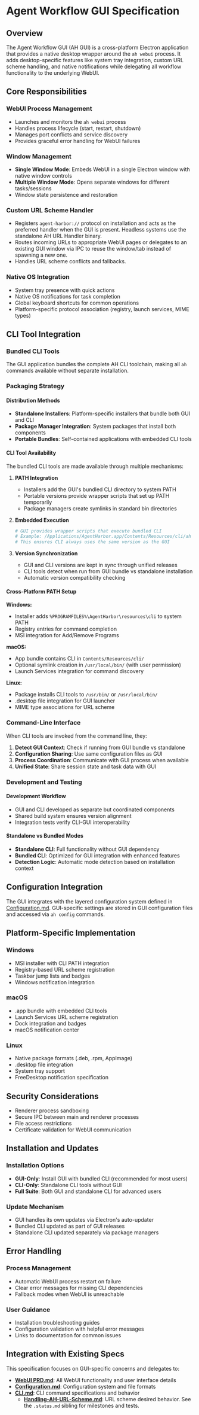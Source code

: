 # Agent Workflow GUI Specification

## Overview

The Agent Workflow GUI (AH GUI) is a cross-platform Electron application that provides a native desktop wrapper around the `ah webui` process. It adds desktop-specific features like system tray integration, custom URL scheme handling, and native notifications while delegating all workflow functionality to the underlying WebUI.

## Core Responsibilities

### WebUI Process Management

- Launches and monitors the `ah webui` process
- Handles process lifecycle (start, restart, shutdown)
- Manages port conflicts and service discovery
- Provides graceful error handling for WebUI failures

### Window Management

- **Single Window Mode**: Embeds WebUI in a single Electron window with native window controls
- **Multiple Window Mode**: Opens separate windows for different tasks/sessions
- Window state persistence and restoration

### Custom URL Scheme Handler

- Registers `agent-harbor://` protocol on installation and acts as the preferred handler when the GUI is present. Headless systems use the standalone AH URL Handler binary.
- Routes incoming URLs to appropriate WebUI pages or delegates to an existing GUI window via IPC to reuse the window/tab instead of spawning a new one.
- Handles URL scheme conflicts and fallbacks.

### Native OS Integration

- System tray presence with quick actions
- Native OS notifications for task completion
- Global keyboard shortcuts for common operations
- Platform-specific protocol association (registry, launch services, MIME types)

## CLI Tool Integration

### Bundled CLI Tools

The GUI application bundles the complete AH CLI toolchain, making all `ah` commands available without separate installation.

### Packaging Strategy

#### Distribution Methods

- **Standalone Installers**: Platform-specific installers that bundle both GUI and CLI
- **Package Manager Integration**: System packages that install both components
- **Portable Bundles**: Self-contained applications with embedded CLI tools

#### CLI Tool Availability

The bundled CLI tools are made available through multiple mechanisms:

1. **PATH Integration**
   - Installers add the GUI's bundled CLI directory to system PATH
   - Portable versions provide wrapper scripts that set up PATH temporarily
   - Package managers create symlinks in standard bin directories

2. **Embedded Execution**

   ```bash
   # GUI provides wrapper scripts that execute bundled CLI
   # Example: /Applications/AgentHarbor.app/Contents/Resources/cli/ah
   # This ensures CLI always uses the same version as the GUI
   ```

3. **Version Synchronization**
   - GUI and CLI versions are kept in sync through unified releases
   - CLI tools detect when run from GUI bundle vs standalone installation
   - Automatic version compatibility checking

#### Cross-Platform PATH Setup

**Windows:**

- Installer adds `%PROGRAMFILES%\AgentHarbor\resources\cli` to system PATH
- Registry entries for command completion
- MSI integration for Add/Remove Programs

**macOS:**

- App bundle contains CLI in `Contents/Resources/cli/`
- Optional symlink creation in `/usr/local/bin/` (with user permission)
- Launch Services integration for command discovery

**Linux:**

- Package installs CLI tools to `/usr/bin/` or `/usr/local/bin/`
- .desktop file integration for GUI launcher
- MIME type associations for URL scheme

### Command-Line Interface

When CLI tools are invoked from the command line, they:

1. **Detect GUI Context**: Check if running from GUI bundle vs standalone
2. **Configuration Sharing**: Use same configuration files as GUI
3. **Process Coordination**: Communicate with GUI process when available
4. **Unified State**: Share session state and task data with GUI

### Development and Testing

#### Development Workflow

- GUI and CLI developed as separate but coordinated components
- Shared build system ensures version alignment
- Integration tests verify CLI-GUI interoperability

#### Standalone vs Bundled Modes

- **Standalone CLI**: Full functionality without GUI dependency
- **Bundled CLI**: Optimized for GUI integration with enhanced features
- **Detection Logic**: Automatic mode detection based on installation context

## Configuration Integration

The GUI integrates with the layered configuration system defined in [Configuration.md](Configuration.md). GUI-specific settings are stored in GUI configuration files and accessed via `ah config` commands.

## Platform-Specific Implementation

### Windows

- MSI installer with CLI PATH integration
- Registry-based URL scheme registration
- Taskbar jump lists and badges
- Windows notification integration

### macOS

- .app bundle with embedded CLI tools
- Launch Services URL scheme registration
- Dock integration and badges
- macOS notification center

### Linux

- Native package formats (.deb, .rpm, AppImage)
- .desktop file integration
- System tray support
- FreeDesktop notification specification

## Security Considerations

- Renderer process sandboxing
- Secure IPC between main and renderer processes
- File access restrictions
- Certificate validation for WebUI communication

## Installation and Updates

### Installation Options

- **GUI-Only**: Install GUI with bundled CLI (recommended for most users)
- **CLI-Only**: Standalone CLI tools without GUI
- **Full Suite**: Both GUI and standalone CLI for advanced users

### Update Mechanism

- GUI handles its own updates via Electron's auto-updater
- Bundled CLI updated as part of GUI releases
- Standalone CLI updated separately via package managers

## Error Handling

### Process Management

- Automatic WebUI process restart on failure
- Clear error messages for missing CLI dependencies
- Fallback modes when WebUI is unreachable

### User Guidance

- Installation troubleshooting guides
- Configuration validation with helpful error messages
- Links to documentation for common issues

## Integration with Existing Specs

This specification focuses on GUI-specific concerns and delegates to:

- **[WebUI PRD.md](WebUI-PRD.md)**: All WebUI functionality and user interface details
- **[Configuration.md](../Initial-Developer-Input/Configuration.md)**: Configuration system and file formats
- **[CLI.md](CLI.md)**: CLI command specifications and behavior
  - **[Handling-AH-URL-Scheme.md](Handling-AH-URL-Scheme.md)**: URL scheme desired behavior. See the `.status.md` sibling for milestones and tests.
